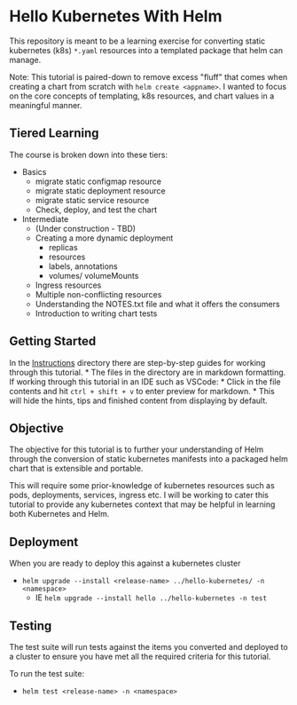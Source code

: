 # Hello Kubernetes With Helm
This repository is meant to be a learning exercise for converting static kubernetes (k8s) `*.yaml` resources into a templated package that helm can manage.

Note: This tutorial is paired-down to remove excess "fluff" that comes when creating a chart from scratch with `helm create <appname>`. I wanted to focus on the core concepts of templating, k8s resources, and chart values in a meaningful manner.

## Tiered Learning
The course is broken down into these tiers:
- Basics
    - migrate static configmap resource
    - migrate static deployment resource
    - migrate static service resource
    - Check, deploy, and test the chart
- Intermediate
    - (Under construction - TBD)
    - Creating a more dynamic deployment
        - replicas
        - resources
        - labels, annotations
        - volumes/ volumeMounts
    - Ingress resources
    - Multiple non-conflicting resources
    - Understanding the NOTES.txt file and what it offers the consumers
    - Introduction to writing chart tests

## Getting Started
In the [Instructions](./instructions) directory there are step-by-step guides for working through this tutorial.
    * The files in the directory are in markdown formatting. If working through this tutorial in an IDE such as VSCode:
        * Click in the file contents and hit `ctrl + shift + v` to enter preview for markdown.
        * This will hide the hints, tips and finished content from displaying by default.

## Objective
The objective for this tutorial is to further your understanding of Helm through the conversion of static kubernetes manifests into a packaged helm chart that is extensible and portable.

This will require some prior-knowledge of kubernetes resources such as pods, deployments, services, ingress etc. I will be working to cater this tutorial to provide any kubernetes context that may be helpful in learning both Kubernetes and Helm.

## Deployment
When you are ready to deploy this against a kubernetes cluster
* `helm upgrade --install <release-name> ../hello-kubernetes/ -n <namespace>`
    * IE `helm upgrade --install hello ../hello-kubernetes -n test`

## Testing
The test suite will run tests against the items you converted and deployed to a cluster to ensure you have met all the required criteria for this tutorial.

To run the test suite:
* `helm test <release-name> -n <namespace>`
